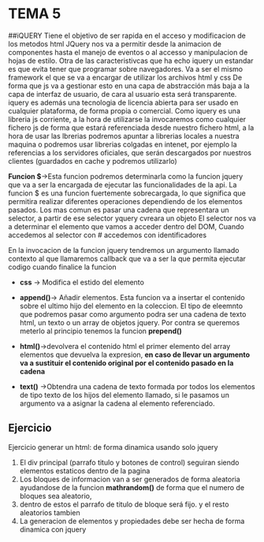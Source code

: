 # TEMA 5

##iQUERY
Tiene el objetivo de ser rapida en el acceso y modificacion de los metodos html
JQuery nos va a permitir desde la animacion de componentes hasta el manejo de eventos o al accesso y manipulacion de hojas de estilo.
Otra de las caracteristivcas que ha echo iquery un estandar es que evita tener que programar sobre navegadores. 
Va a ser el mismo framework el que se va a encargar de utilizar los archivos html y css
De forma que js va a gestionar esto en una capa de abstracción más baja a la capa de interfaz de usuario, de cara al usuario esta será transparente.
iquery es además una tecnologia de licencia abierta para ser usado en cualquier plataforma, de forma propia o comercial.
Como iquery es una libreria js corriente, a la hora de utilizarse la invocaremos como cualquier fichero js de forma que estará referenciada desde nuestro fichero html, a la hora de usar las lbrerias podremos apuntar a librerias locales a nuestra maquina o podremos usar librerias colgadas en intenet, por ejemplo la referencias a los servidores oficiales, que serán descargados por nuestros clientes (guardados en cache y podremos utilizarlo)


 __Funcion $__->Esta funcion podremos determinarla como la funcion jquery que va a ser la encargada de ejecutar las funcionalidades de la api. La funcion $ es una funcion fuertemente sobrecargada, lo que significa que permitira realizar diferentes operaciones dependiendo de los elementos pasados. Los mas comun es pasar una cadena que representara un selector, a partir de ese selector yquery cvreara un objeto
El selector nos va a determinar el elemento que vamos a acceder dentro del DOM,
Cuando accedemos al selector con # accedemos con identificadores


En la invocacion de la funcion jquery tendremos un argumento llamado contexto al que llamaremos callback que va a ser la que permita ejecutar codigo cuando finalice la funcion

* __css__ -> Modifica el estido del elemento


* __append()__-> Añadir elementos. Esta funcion va a insertar el contenido sobre el ultimo hijo del elemento en la coleccion. El tipo de eleemnto que podremos pasar como argumento podra ser una cadena de texto html, un texto o un array de objetos jquery. 
Por contra se queremos meterlo al principio tenemos la funcion __prepend()__ 

* __html()__->devolvera el contenido html el primer elemento del array elementos que devuelva la expresion, __en caso de llevar un argumento va a sustituir el contenido original por el contenido pasado en la cadena__


* __text()__ ->Obtendra una cadena de texto formada por todos los elementos de tipo texto de los hijos del elemento llamado, si le pasamos un argumento va a asignar la cadena al elemento referenciado.


## Ejercicio
Ejercicio generar un html: de forma dinamica usando solo jquery 
1. El div principal (parrafo titulo y botones de control) seguiran siendo elementos estaticos dentro de la pagina
2. Los bloques de informacion van a ser generados de forma aleatoria ayudandose de la funcion __mathrandom()__ de forma que el numero de bloques sea aleatorio,
3.  dentro de estos el parrafo de titulo de bloque será fijo. y el resto aleatorios tambien
4. La generacion de elementos y propiedades debe ser hecha de forma dinamica con jquery
